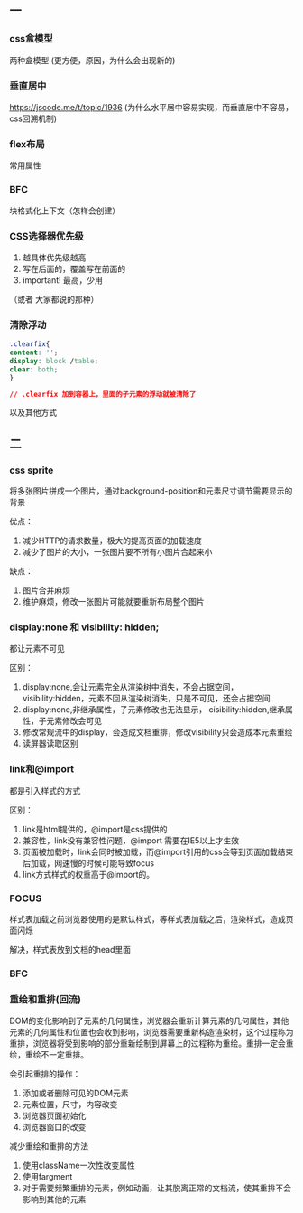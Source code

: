 ## 一

### css盒模型

两种盒模型
(更方便，原因，为什么会出现新的)

### 垂直居中

https://jscode.me/t/topic/1936
(为什么水平居中容易实现，而垂直居中不容易， css回溯机制)

### flex布局

常用属性

### BFC

块格式化上下文（怎样会创建）

### CSS选择器优先级

1. 越具体优先级越高
2. 写在后面的，覆盖写在前面的
3. important! 最高，少用

（或者 大家都说的那种）

### 清除浮动

``` css
.clearfix{
content: '';
display: block /table;
clear: both;
}

// .clearfix 加到容器上，里面的子元素的浮动就被清除了
```

以及其他方式

## 二

### css sprite

将多张图片拼成一个图片，通过background-position和元素尺寸调节需要显示的背景

优点：
1. 减少HTTP的请求数量，极大的提高页面的加载速度
2. 减少了图片的大小，一张图片要不所有小图片合起来小

缺点：
1. 图片合并麻烦
2. 维护麻烦，修改一张图片可能就要重新布局整个图片

### display:none 和 visibility: hidden;

都让元素不可见

区别：

1. display:none,会让元素完全从渲染树中消失，不会占据空间，visibility:hidden，元素不回从渲染树消失，只是不可见，还会占据空间
2. display:none,非继承属性，子元素修改也无法显示， cisibility:hidden,继承属性，子元素修改会可见
3. 修改常规流中的display，会造成文档重排，修改visibility只会造成本元素重绘
4. 读屏器读取区别


### link和@import

都是引入样式的方式

区别：
1. link是html提供的，@import是css提供的
2. 兼容性，link没有兼容性问题，@import 需要在IE5以上才生效
3. 页面被加载时，link会同时被加载，而@import引用的css会等到页面加载结束后加载，网速慢的时候可能导致focus
4. link方式样式的权重高于@import的。

### FOCUS

样式表加载之前浏览器使用的是默认样式，等样式表加载之后，渲染样式，造成页面闪烁

解决，样式表放到文档的head里面

### BFC

### 重绘和重排(回流)

DOM的变化影响到了元素的几何属性，浏览器会重新计算元素的几何属性，其他元素的几何属性和位置也会收到影响，浏览器需要重新构造渲染树，这个过程称为重排，浏览器将受到影响的部分重新绘制到屏幕上的过程称为重绘。重排一定会重绘，重绘不一定重排。

会引起重排的操作：
1. 添加或者删除可见的DOM元素
2. 元素位置，尺寸，内容改变
3. 浏览器页面初始化
4. 浏览器窗口的改变

减少重绘和重排的方法
1. 使用className一次性改变属性
2. 使用fargment
3. 对于需要频繁重排的元素，例如动画，让其脱离正常的文档流，使其重排不会影响到其他的元素
